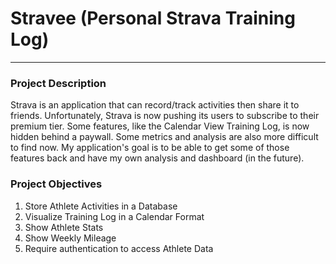 # Stravee (Personal Strava Training Log)

-------------------------------------------------------------------------------
### Project Description
Strava is an application that can record/track activities then share it to friends. Unfortunately, Strava is now pushing its users to subscribe to their premium tier. Some features, like the Calendar View Training Log, is now hidden behind a paywall. Some metrics and analysis are also more difficult to find now. My application's goal is to be able to get some of those features back and have my own analysis and dashboard (in the future).


### Project Objectives

1. Store Athlete Activities in a Database
2. Visualize Training Log in a Calendar Format
3. Show Athlete Stats
4. Show Weekly Mileage
5. Require authentication to access Athlete Data

